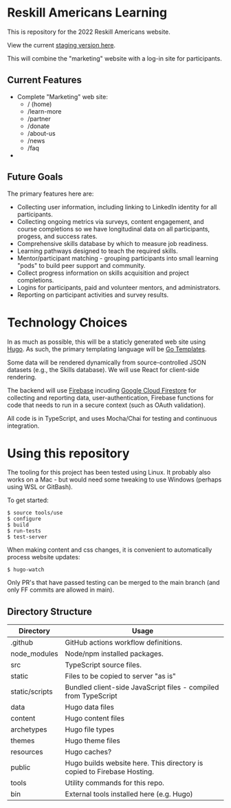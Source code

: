 # Reskill Americans Learning

This is repository for the 2022 Reskill Americans website.

View the current [staging version here](https://reskill-learning.web.app/).

This will combine the "marketing" website with a log-in site for participants.

## Current Features

- Complete "Marketing" web site:
  - / (home)
  - /learn-more
  - /partner
  - /donate
  - /about-us
  - /news
  - /faq
- 

## Future Goals

The primary features here are:

- Collecting user information, including linking to LinkedIn identity for all
  participants.
- Collecting ongoing metrics via surveys, content engagement, and course
  completions so we have longitudinal data on all participants, progess, and
  success rates.
- Comprehensive skills database by which to measure job readiness.
- Learning pathways designed to teach the required skills.
- Mentor/participant matching - grouping participants into small learning
  "pods" to build peer support and community.
- Collect progress information on skills acquisition and project completions.
- Logins for participants, paid and volunteer mentors, and administrators.
- Reporting on participant activities and survey results.

# Technology Choices

In as much as possible, this will be a staticly generated web site using
[Hugo](https://gohugo.io/). As such, the primary templating language will be
[Go Templates](https://pkg.go.dev/text/template).

Some data will be rendered dynamically from source-controlled JSON datasets
(e.g., the Skills database).  We will use React for client-side rendering.

The backend will use [Firebase](https://firebase.google.com/) incuding
[Google Cloud Firestore](https://firebase.google.com/docs/firestore) for
collecting and reporting data, user-authentication, Firebase functions for code
that needs to run in a secure context (such as OAuth validation).

All code is in TypeScript, and uses Mocha/Chai for testing and continuous
integration.

# Using this repository

The tooling for this project has been tested using Linux.  It probably also
works on a Mac - but would need some tweaking to use Windows (perhaps using WSL
or GitBash).

To get started:

```
$ source tools/use
$ configure
$ build
$ run-tests
$ test-server
```

When making content and css changes, it is convenient to automatically process
website updates:

```
$ hugo-watch
```

Only PR's that have passed testing can be merged to the main
branch (and only FF commits are allowed in main).

## Directory Structure

| Directory | Usage |
--- | --- |
| .github | GitHub actions workflow definitions. |
| node_modules | Node/npm installed packages. |
| src | TypeScript source files. |
| static | Files to be copied to server "as is" |
| static/scripts | Bundled client-side JavaScript files - compiled from TypeScript |
| data | Hugo data files |
| content | Hugo content files |
| archetypes | Hugo file types |
| themes | Hugo theme files |
| resources | Hugo caches? |
| public | Hugo builds website here.  This directory is copied to Firebase Hosting. |
| tools | Utility commands for this repo. |
| bin | External tools installed here (e.g. Hugo) |
